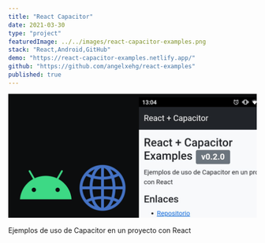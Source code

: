 ```yaml
---
title: "React Capacitor"
date: 2021-03-30
type: "project"
featuredImage: ../../images/react-capacitor-examples.png
stack: "React,Android,GitHub"
demo: "https://react-capacitor-examples.netlify.app/"
github: "https://github.com/angelxehg/react-examples"
published: true
---
```


![Imagen](../../images/react-capacitor-examples.png)

Ejemplos de uso de Capacitor en un proyecto con React
